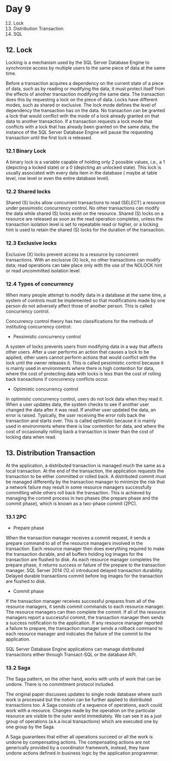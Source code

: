 # Day 9
12. Lock
13. Distribution Transaction
14. SQL

## 12. Lock
Locking is a mechanism used by the SQL Server Database Engine to synchronize access by multiple users to the same piece of data at the same time.

Before a transaction acquires a dependency on the current state of a piece of data, such as by reading or modifying the data, it must protect itself from the effects of another transaction modifying the same data. The transaction does this by requesting a lock on the piece of data. Locks have different modes, such as shared or exclusive. The lock mode defines the level of dependency the transaction has on the data. No transaction can be granted a lock that would conflict with the mode of a lock already granted on that data to another transaction. If a transaction requests a lock mode that conflicts with a lock that has already been granted on the same data, the instance of the SQL Server Database Engine will pause the requesting transaction until the first lock is released.

### 12.1 Binary Lock
A binary lock is a variable capable of holding only 2 possible values, i.e., a 1 (depicting a locked state) or a 0 (depicting an unlocked state). This lock is usually associated with every data item in the database ( maybe at table level, row level or even the entire database level). 

### 12.2 Shared locks
Shared (S) locks allow concurrent transactions to read (SELECT) a resource under pessimistic concurrency control. No other transactions can modify the data while shared (S) locks exist on the resource. Shared (S) locks on a resource are released as soon as the read operation completes, unless the transaction isolation level is set to repeatable read or higher, or a locking hint is used to retain the shared (S) locks for the duration of the transaction.

### 12.3 Exclusive locks
Exclusive (X) locks prevent access to a resource by concurrent transactions. With an exclusive (X) lock, no other transactions can modify data; read operations can take place only with the use of the NOLOCK hint or read uncommitted isolation level.

### 12.4 Types of concurrency
When many people attempt to modify data in a database at the same time, a system of controls must be implemented so that modifications made by one person do not adversely affect those of another person. This is called concurrency control.

Concurrency control theory has two classifications for the methods of instituting concurrency control:

- Pessimistic concurrency control

A system of locks prevents users from modifying data in a way that affects other users. After a user performs an action that causes a lock to be applied, other users cannot perform actions that would conflict with the lock until the owner releases it. This is called pessimistic control because it is mainly used in environments where there is high contention for data, where the cost of protecting data with locks is less than the cost of rolling back transactions if concurrency conflicts occur.

- Optimistic concurrency control

In optimistic concurrency control, users do not lock data when they read it. When a user updates data, the system checks to see if another user changed the data after it was read. If another user updated the data, an error is raised. Typically, the user receiving the error rolls back the transaction and starts over. This is called optimistic because it is mainly used in environments where there is low contention for data, and where the cost of occasionally rolling back a transaction is lower than the cost of locking data when read.

## 13. Distribution Transaction
At the application, a distributed transaction is managed much the same as a local transaction. At the end of the transaction, the application requests the transaction to be either committed or rolled back. A distributed commit must be managed differently by the transaction manager to minimize the risk that a network failure may result in some resource managers successfully committing while others roll back the transaction. This is achieved by managing the commit process in two phases (the prepare phase and the commit phase), which is known as a two-phase commit (2PC).

### 13.1 2PC

- Prepare phase

When the transaction manager receives a commit request, it sends a prepare command to all of the resource managers involved in the transaction. Each resource manager then does everything required to make the transaction durable, and all buffers holding log images for the transaction are flushed to disk. As each resource manager completes the prepare phase, it returns success or failure of the prepare to the transaction manager. SQL Server 2014 (12.x) introduced delayed transaction durability. Delayed durable transactions commit before log images for the transaction are flushed to disk. 

- Commit phase

If the transaction manager receives successful prepares from all of the resource managers, it sends commit commands to each resource manager. The resource managers can then complete the commit. If all of the resource managers report a successful commit, the transaction manager then sends a success notification to the application. If any resource manager reported a failure to prepare, the transaction manager sends a rollback command to each resource manager and indicates the failure of the commit to the application.

SQL Server Database Engine applications can manage distributed transactions either through Transact-SQL or the database API. 

### 13.2 Saga
The Saga pattern, on the other hand, works with units of work that can be undone. There is no commitment protocol included.

The original paper discusses updates to single node database where such work is processed but the notion can be further applied to distributed transactions too.
A Saga consists of a sequence of operations, each could work with a resource. Changes made by the operation on the particular resource are visible to the outer world immediately. We can see it as a just group of operations (a.k.a local transactions) which are executed one by one group by the Saga.

A Saga guarantees that either all operations succeed or all the work is undone by compensating actions. The compensating actions are not generically provided by a coordinator framework, instead, they have undone actions defined in business logic by the application programmer.

